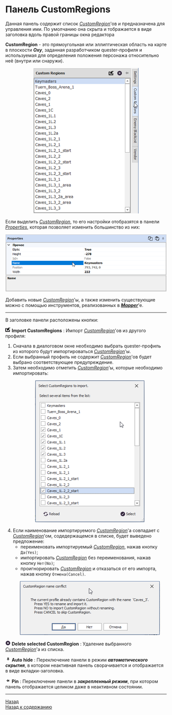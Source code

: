 # Панель CustomRegions

Данная панель содержит список [*CustomRegion*](#ref-CustomRegion)'ов и предназначена для управления ими. По умолчанию она скрыта и тображается в виде заголовка вдоль правой границы окна редактора

<a name="ref-CustomRegion"></a>**CustomRegion** - это прямоугольная или эллиптическая область на карте в плоскости ***Oxy***, заданная разработчиком quester-профиля и используемая для определения положения персонажа относительно неё (внутри или снаружи).

<p align="center"><img src="img/CustomRegionsPanel.png"></p>

Если выделить [*CustomRegion*](#ref-CustomRegion), то его настройки отобразятся в панели [*Properties*](PropertiesPanel-RU.md), которая позволяет изменить большинство из них:

<p align="center"><img src="img/CustomRegionProperties.png"></p>

Добавить новые [*CustomRegion*](#ref-CustomRegion)'ы, а также изменить существующие можно с помощью инструментов, реализованных в [***Mapper***](../../Patches/Mapper/Mapper-CustomRegionTools-RU.md)'e.

---

<a name="ref-CustomRegionButtons"></a>В заголовке панели расположены кнопки:  

![ImportCustomRegions](icons/Import.png) **Import CustomRegions** : Импорт [*CustomRegion*](#ref-CustomRegion)'ов из другого профиля:  
1) Сначала в диалоговом окне необходимо выбрать quester-профиль из которого будут импортироваться [*CustomRegion*](#ref-CustomRegion)'ы.
2) Если выбранный профиль не содержит [*CustomRegion*](#ref-CustomRegion)'ов будет выбрано соответствующее предупреждение.
3) Затем необходимо отметить [*CustomRegion*](#ref-CustomRegion)'ы, которые необходимо импортировать:
    <p align="center"><img src="img/CustomRegionsImport.png"></p>
4) Если наименование импортируемого [*CustomRegion*](#ref-CustomRegion)'а совпадает с [*CustomRegion*](#ref-CustomRegion)'ом, содедержащемся в списке, будет выведено предложение:
    - переименовать импортируемый [*CustomRegion*](#ref-CustomRegion), нажав кнопку ``Да(Yes)``;
    - импортировать [*CustomRegion*](#ref-CustomRegion) без переименования, нажав кнопку ``Нет(No)``;
    - проигнорировать [*CustomRegion*](#ref-CustomRegion) и отказаться от его импорта, нажав кнопку ``Отмена(Cancel)``.
    <p align="center"><img src="img/CustomRegionImport-NameConflict.png"></p>

![DeleteCustomRegion](icons/Cancel.png) **Delete selected CustomRegion** : Удаление выбранного [*CustomRegion*](#ref-CustomRegion)'a из списка.  

![AutoHideConditionsPanel](icons/AutoHide.png) **Auto hide** : Переключение панели в режим ***автоматического скрытия***, в котором неактивная панель сворачивается и отображается в виде вкладки-заголовка.  

![PinConditionsPanel](icons/Pin.png) **Pin** : Переключение панели в ***закрепленный режим***, при котором панель отображается целиком даже в неактивном состоянии.

---

<a href="javascript:history.back()">Назад</a>  
[Назад к содержанию](../../index.md)